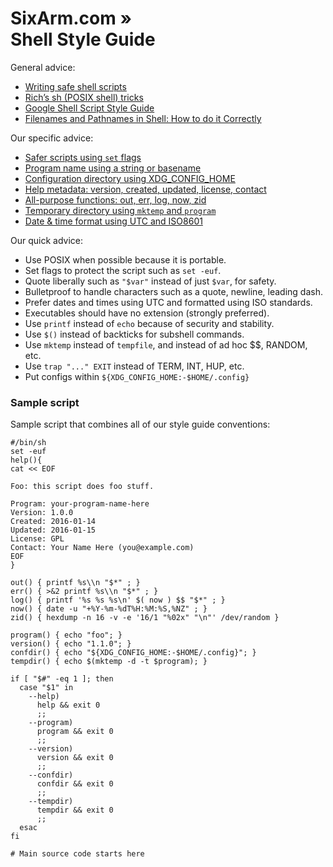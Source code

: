 # SixArm.com » <br> Shell Style Guide

General advice:

  * [Writing safe shell scripts](https://sipb.mit.edu/doc/safe-shell/)
  * [Rich’s sh (POSIX shell) tricks](http://www.etalabs.net/sh_tricks.html)
  * [Google Shell Script Style Guide](https://google.github.io/styleguide/shell.xml])
  * [Filenames and Pathnames in Shell: How to do it Correctly](http://www.dwheeler.com/essays/filenames-in-shell.html)

Our specific advice:

  * [Safer scripts using `set` flags](safer-scripts-using-set-flags.md)
  * [Program name using a string or basename](program-name-using-a-string-name-or-basename.md)
  * [Configuration directory using XDG_CONFIG_HOME](configuration-directory-using-xdg-config-home.md)
  * [Help metadata: version, created, updated, license, contact](help-metadata-version-created-updated-license-contact.md)
  * [All-purpose functions: out, err, log, now, zid](all-purpose-functions-out-err-log-now-zid.md)
  * [Temporary directory using `mktemp` and `program`](temporary-directory-using-mktemp-and-program.md)
  * [Date &amp; time format using UTC and ISO8601](date-time-format-using-utc-and-iso8601.md)


Our quick advice:

  * Use POSIX when possible because it is portable.
  * Set flags to protect the script such as `set -euf`.
  * Quote liberally such as `"$var"` instead of just `$var`, for safety.
  * Bulletproof to handle characters such as a quote, newline, leading dash.
  * Prefer dates and times using UTC and formatted using ISO standards.
  * Executables should have no extension (strongly preferred).
  * Use `printf` instead of `echo` because of security and stability.
  * Use `$()` instead of backticks for subshell commands.
  * Use `mktemp` instead of `tempfile`, and instead of ad hoc $$, RANDOM, etc.
  * Use `trap "..." EXIT` instead of TERM, INT, HUP, etc.
  * Put configs within `${XDG_CONFIG_HOME:-$HOME/.config}`


### Sample script

Sample script that combines all of our style guide conventions:

    #/bin/sh
    set -euf
    help(){
    cat << EOF

    Foo: this script does foo stuff.

    Program: your-program-name-here
    Version: 1.0.0
    Created: 2016-01-14
    Updated: 2016-01-15
    License: GPL
    Contact: Your Name Here (you@example.com)
    EOF
    }

    out() { printf %s\\n "$*" ; }
    err() { >&2 printf %s\\n "$*" ; }
    log() { printf '%s %s %s\n' $( now ) $$ "$*" ; }
    now() { date -u "+%Y-%m-%dT%H:%M:%S,%NZ" ; }
    zid() { hexdump -n 16 -v -e '16/1 "%02x" "\n"' /dev/random }

    program() { echo "foo"; }
    version() { echo "1.1.0"; }
    confdir() { echo "${XDG_CONFIG_HOME:-$HOME/.config}"; }
    tempdir() { echo $(mktemp -d -t $program); }

    if [ "$#" -eq 1 ]; then
      case "$1" in
        --help)
          help && exit 0
          ;;
        --program)
          program && exit 0
          ;;
        --version)
          version && exit 0
          ;;
        --confdir)
          confdir && exit 0
          ;;
        --tempdir)
          tempdir && exit 0
          ;;
      esac
    fi

    # Main source code starts here
